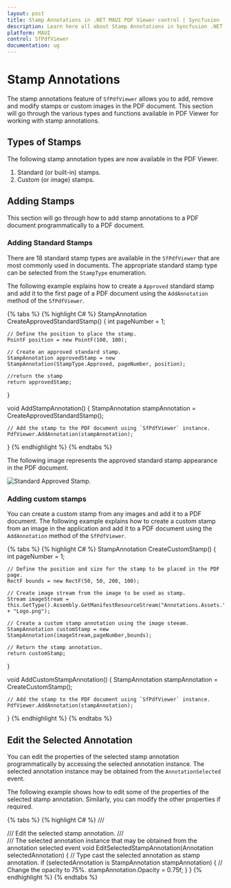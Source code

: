 ```yaml
---
layout: post
title: Stamp Annotations in .NET MAUI PDF Viewer control | Syncfusion
description: Learn here all about Stamp Annotations in Syncfusion .NET MAUI PDF Viewer (SfPdfViewer) control and its types.
platform: MAUI
control: SfPdfViewer
documentation: ug
---
```


# Stamp Annotations

The stamp annotations feature of `SfPdfViewer` allows you to add, remove and modify stamps or custom images in the PDF document. This section will go through the various types and functions available in PDF Viewer for working with stamp annotations.

## Types of Stamps

The following stamp annotation types are now available in the PDF Viewer.

1.	Standard (or built-in) stamps.
2.	Custom (or image) stamps.

## Adding Stamps

This section will go through how to add stamp annotations to a PDF document programmatically to a PDF document.

### Adding Standard Stamps

There are 18 standard stamp types are available in the `SfPdfViewer` that are most commonly used in documents. The appropriate standard stamp type can be selected from the `StampType` enumeration. 

The following example explains how to create a `Approved` standard stamp and add it to the first page of a PDF document using the `AddAnnotation` method of the `SfPdfViewer`.

{% tabs %}
{% highlight C# %}
StampAnnotation CreateApprovedStandardStamp()
{
    int pageNumber = 1;

    // Define the position to place the stamp.
    PointF position = new PointF(100, 100);

    // Create an approved standard stamp.
    StampAnnotation approvedStamp = new StampAnnotation(StampType.Approved, pageNumber, position);
    
    //return the stamp
    return approvedStamp;
}

void AddStampAnnotation()
{
    StampAnnotation stampAnnotation = CreateApprovedStandardStamp();

    // Add the stamp to the PDF document using `SfPdfViewer` instance.
    PdfViewer.AddAnnotation(stampAnnotation);
}
{% endhighlight %}
{% endtabs %}

The following image represents the approved standard stamp appearance in the PDF document.

![Standard Approved Stamp.](Images/Annotations/approved-stamp.png)

### Adding custom stamps

You can create a custom stamp from any images and add it to a PDF document. The following example explains how to create a custom stamp from an image in the application and add it to a PDF document using the `AddAnnotation` method of the `SfPdfViewer`.

{% tabs %}
{% highlight C# %}
StampAnnotation CreateCustomStamp()
{
    int pageNumber = 1;

    // Define the position and size for the stamp to be placed in the PDF page.
    RectF bounds = new RectF(50, 50, 200, 100);

    // Create image stream from the image to be used as stamp.
    Stream imageStream = this.GetType().Assembly.GetManifestResourceStream("Annotations.Assets." + "Logo.png");

    // Create a custom stamp annotation using the image steeam.
    StampAnnotation customStamp = new StampAnnotation(imageStream,pageNumber,bounds);

    // Return the stamp annotation.
    return customStamp;
}

void AddCustomStampAnnotation()
{
    StampAnnotation stampAnnotation = CreateCustomStamp();

    // Add the stamp to the PDF document using `SfPdfViewer` instance.
    PdfViewer.AddAnnotation(stampAnnotation);
}
{% endhighlight %}
{% endtabs %}

## Edit the Selected Annotation

You can edit the properties of the selected stamp annotation programmatically by accessing the selected annotation instance. The selected annotation instance may be obtained from the `AnnotationSelected` event. 

The following example shows how to edit some of the properties of the selected stamp annotation. Similarly, you can modify the other properties if required.

{% tabs %}
{% highlight C# %}
/// <summary>
/// Edit the selected stamp annotation.
/// </summary>
/// <param name="selectedAnnotation">The selected annotation instance that may be obtained from the annotation selected event</param>
void EditSelectedStampAnnotation(Annotation selectedAnnotation)
{
    // Type cast the selected annotation as stamp annotation.
    if (selectedAnnotation is StampAnnotation stampAnnotation)
    {
        // Change the opacity to 75%.
        stampAnnotation.Opacity = 0.75f;
    }
}
{% endhighlight %}
{% endtabs %}